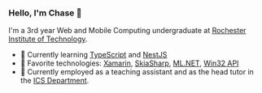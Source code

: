 ### Hello, I'm Chase 👋
I'm a 3rd year Web and Mobile Computing undergraduate at <a href="https://www.rit.edu/">Rochester Institute of Technology</a>.

- 🌱 Currently learning <a href="https://github.com/microsoft/TypeScript">TypeScript</a> and <a href="https://nestjs.com/">NestJS</a>
- 🧪 Favorite technologies: <a href="https://dotnet.microsoft.com/apps/xamarin">Xamarin</a>, <a href="https://docs.microsoft.com/en-us/xamarin/xamarin-forms/user-interface/graphics/skiasharp/">SkiaSharp</a>, <a href="https://dotnet.microsoft.com/apps/machinelearning-ai/ml-dotnet">ML.NET<a/>, <a href="https://docs.microsoft.com/en-us/windows/win32/api/winuser/">Win32 API</a>
- 🔭 Currently employed as a teaching assistant and as the head tutor in the <a href="https://www.rit.edu/ntid/ics">ICS Department</a>.
